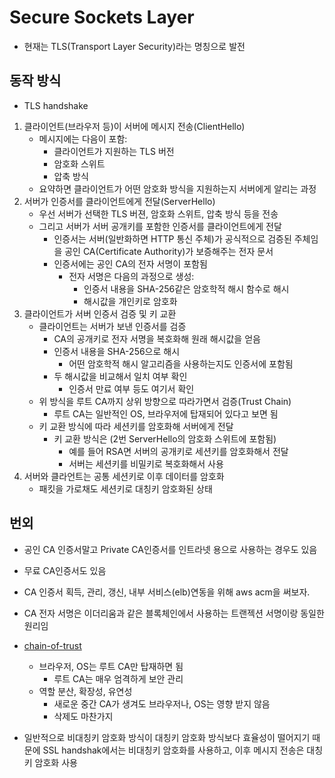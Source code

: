 # Secure Sockets Layer

- 현재는 TLS(Transport Layer Security)라는 명칭으로 발전

## 동작 방식

- TLS handshake

1. 클라이언트(브라우저 등)이 서버에 메시지 전송(ClientHello)
    - 메시지에는 다음이 포함:
        - 클라이언트가 지원하는 TLS 버전
        - 암호화 스위트
        - 압축 방식
    - 요약하면 클라이언트가 어떤 암호화 방식을 지원하는지 서버에게 알리는 과정
2. 서버가 인증서를 클라이언트에게 전달(ServerHello)
    - 우선 서버가 선택한 TLS 버젼, 암호화 스위트, 압축 방식 등을 전송
    - 그리고 서버가 서버 공개키를 포함한 인증서를 클라이언트에게 전달
        - 인증서는 서버(일반화하면 HTTP 통신 주체)가 공식적으로 검증된 주체임을 공인 CA(Certificate Authority)가 보증해주는 전자 문서
        - 인증서에는 공인 CA의 전자 서명이 포함됨
            - 전자 서명은 다음의 과정으로 생성:
                - 인증서 내용을 SHA-256같은 암호학적 해시 함수로 해시
                - 해시값을 개인키로 암호화
3. 클라이언트가 서버 인증서 검증 및 키 교환
    - 클라이언트는 서버가 보낸 인증서를 검증
        - CA의 공개키로 전자 서명을 복호화해 원래 해시값을 얻음
        - 인증서 내용을 SHA-256으로 해시
            - 어떤 암호학적 해시 알고리즘을 사용하는지도 인증서에 포함됨
        - 두 해시값을 비교해서 일치 여부 확인
            - 인증서 만료 여부 등도 여기서 확인
    - 위 방식을 루트 CA까지 상위 방향으로 따라가면서 검증(Trust Chain)
        - 루트 CA는 일반적인 OS, 브라우저에 탑재되어 있다고 보면 됨
    - 키 교환 방식에 따라 세션키를 암호화해 서버에게 전달
        - 키 교환 방식은 (2번 ServerHello의 암호화 스위트에 포함됨)
            - 예를 들어 RSA면 서버의 공개키로 세션키를 암호화해서 전달
            - 서버는 세션키를 비밀키로 복호화해서 사용
4. 서버와 클라언트는 공통 세션키로 이후 데이터를 암호화
    - 패킷을 가로채도 세션키로 대칭키 암호화된 상태

## 번외

- 공인 CA 인증서말고 Private CA인증서를 인트라넷 용으로 사용하는 경우도 있음
- 무료 CA인증서도 있음
- CA 인증서 획득, 관리, 갱신, 내부 서비스(elb)연동을 위해 aws acm을 써보자.
- CA 전자 서명은 이더리움과 같은 블록체인에서 사용하는 트랜젝션 서명이랑 동일한 원리임
- [chain-of-trust](https://en.wikipedia.org/wiki/Chain_of_trust)
    - 브라우저, OS는 루트 CA만 탑재하면 됨
        - 루트 CA는 매우 엄격하게 보안 관리
    - 역할 분산, 확장성, 유연성
        - 새로운 중간 CA가 생겨도 브라우저나, OS는 영향 받지 않음
        - 삭제도 마찬가지

- 일반적으로 비대칭키 암호화 방식이 대칭키 암호화 방식보다 효율성이 떨어지기 때문에 SSL handshak에서는 비대칭키 암호화를 사용하고, 이후 메시지 전송은 대칭키 암호화 사용
